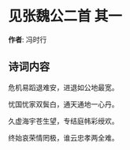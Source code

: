# 见张魏公二首  其一

**作者**: 冯时行

## 诗词内容

危机易蹈退难安，进退如公地最宽。

忧国忧家双鬓白，通天通地一心丹。

久虚海宇苍生望，专结庭帏彩绶欢。

终始哀荣情罔极，谁云忠孝两全难。

